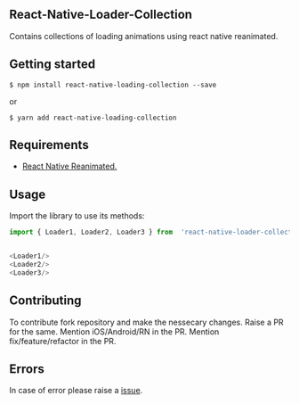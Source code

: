 


## React-Native-Loader-Collection


Contains collections of loading animations using react native reanimated. 

## Getting started

`$ npm install react-native-loading-collection --save`

or

`$ yarn add react-native-loading-collection`

## Requirements

 -  [React Native Reanimated.](https://docs.swmansion.com/react-native-reanimated/docs/fundamentals/installation) 

## Usage

Import the library to use its methods:
```javascript
import { Loader1, Loader2, Loader3 } from  'react-native-loader-collection';
```

```javascript

<Loader1/>
<Loader2/>
<Loader3/>

```



##  Contributing
To contribute fork repository and make the nessecary changes.
Raise a PR for the same.
Mention iOS/Android/RN in the PR.
Mention fix/feature/refactor in the PR.


## Errors
In case of error please raise a [issue](https://github.com/ShivamRawat0l/react-native-kustomer-sdk-v2/issues).


